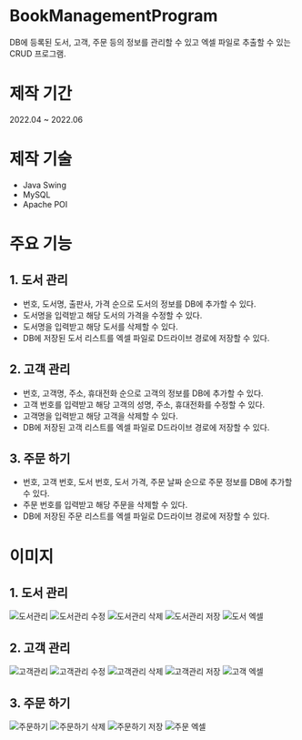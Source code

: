 # BookManagementProgram
DB에 등록된 도서, 고객, 주문 등의 정보를 관리할 수 있고 엑셀 파일로 추출할 수 있는 CRUD 프로그램.

# 제작 기간
2022.04 ~ 2022.06

# 제작 기술
- Java Swing
- MySQL
- Apache POI

# 주요 기능
## 1. 도서 관리

- 번호, 도서명, 출판사, 가격 순으로 도서의 정보를 DB에 추가할 수 있다.
- 도서명을 입력받고 해당 도서의 가격을 수정할 수 있다.
- 도서명을 입력받고 해당 도서를 삭제할 수 있다.
- DB에 저장된 도서 리스트를 엑셀 파일로 D드라이브 경로에 저장할 수 있다.

## 2. 고객 관리

- 번호, 고객명, 주소, 휴대전화 순으로 고객의 정보를 DB에 추가할 수 있다.
- 고객 번호를 입력받고 해당 고객의 성명, 주소, 휴대전화를 수정할 수 있다.
- 고객명을 입력받고 해당 고객을 삭제할 수 있다.
- DB에 저장된 고객 리스트를 엑셀 파일로 D드라이브 경로에 저장할 수 있다.

## 3. 주문 하기

- 번호, 고객 번호, 도서 번호, 도서 가격, 주문 날짜 순으로 주문 정보를 DB에 추가할 수 있다.
- 주문 번호를 입력받고 해당 주문을 삭제할 수 있다.
- DB에 저장된 주문 리스트를 엑셀 파일로 D드라이브 경로에 저장할 수 있다.

# 이미지
## 1. 도서 관리
![도서관리](https://user-images.githubusercontent.com/113095585/209297034-96c23cfb-949d-4235-957d-12ed3789c7c7.png)
![도서관리 수정](https://user-images.githubusercontent.com/113095585/209299970-ebf25723-4b6c-4d7c-b27e-a8fe2896a950.png)
![도서관리 삭제](https://user-images.githubusercontent.com/113095585/209299974-6a187fb8-2227-4870-be46-631b65e9a136.png)
![도서관리 저장](https://user-images.githubusercontent.com/113095585/209299981-35385355-55f7-4330-903d-7cc9a4f33d97.png)
![도서 엑셀](https://user-images.githubusercontent.com/113095585/209301374-11af154a-6495-4af8-a12f-e2c91939718f.png)

## 2. 고객 관리
![고객관리](https://user-images.githubusercontent.com/113095585/209297247-943a3b08-65e1-441a-87f6-ba8d549e2e6b.png)
![고객관리 수정](https://user-images.githubusercontent.com/113095585/209300506-4ade6126-8d84-4d6e-a0f6-3d0f4caaf7ec.png)
![고객관리 삭제](https://user-images.githubusercontent.com/113095585/209300518-26423ea6-8bc6-4e73-9977-cbd6685bf103.png)
![고객관리 저장](https://user-images.githubusercontent.com/113095585/209300549-a2919f2a-a108-458a-836e-198556c3433e.png)
![고객 엑셀](https://user-images.githubusercontent.com/113095585/209301400-61c3619b-4c4a-4319-acd1-af419a36b4b9.png)

## 3. 주문 하기
![주문하기](https://user-images.githubusercontent.com/113095585/209299060-91423188-ebae-4502-9521-8211bc4185f4.png)
![주문하기 삭제](https://user-images.githubusercontent.com/113095585/209300565-a4d33151-a568-465f-a5e6-204548a2e804.png)
![주문하기 저장](https://user-images.githubusercontent.com/113095585/209300572-97fca65d-374e-4332-b0b7-9271a651d02a.png)
![주문 엑셀](https://user-images.githubusercontent.com/113095585/209301414-504b005a-2a4a-47dc-9a6f-8ffa831a7d0c.png)
